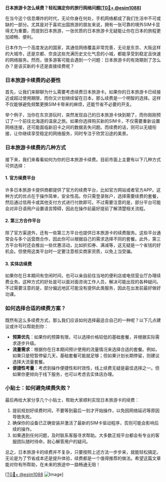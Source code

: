 **日本旅游卡怎么续费？轻松搞定你的旅行网络问题[[TG💪+ @esim1088](https://t.me/s/esim1088)]**

在当今这个信息爆炸的时代，无论你身在何处，手机网络都成了我们生活中不可或缺的一部分。尤其是对于喜欢出国旅游的朋友来说，拥有一张可靠的境外SIM卡显得尤为重要。而提到日本旅游，一张优质的日本旅游卡无疑能让你在日本的旅程更加顺畅、便利。

日本作为一个高度发达的国家，其通信网络覆盖非常完善，无论是东京、大阪这样的大城市，还是京都、奈良这些充满历史文化气息的小城，都能享受到稳定且快速的网络服务。然而，很多游客可能会遇到一个问题：日本旅游卡的有效期到了怎么办？是该买新的卡还是直接续费呢？

### 日本旅游卡续费的必要性

首先，让我们来聊聊为什么需要考虑续费日本旅游卡。如果你的日本旅游卡已经接近或超过使用期限，而你又计划继续留在日本，那么续费是一个明智的选择。这样不仅能够避免频繁更换SIM卡带来的麻烦，还能节省不必要的开支。

举个例子，当你在东京游玩时，突然发现自己的日本旅游卡快到期了，而你刚刚预订了一个前往北海道的温泉之旅。如果你选择购买新的SIM卡，不仅需要重新设置网络连接，还可能面临新旧卡之间的数据丢失问题。而续费的话，则可以无缝衔接，让你继续享受稳定的网络服务，同时专注于欣赏沿途的美景。

### 日本旅游卡续费的几种方式

接下来，我们来看看如何为你的日本旅游卡续费。目前市面上主要有以下几种方式可供选择：

#### 1. 官方续费平台

许多日本旅游卡提供商都提供了官方的续费平台，比如官方网站或者官方APP。这种方式的优点在于操作简单，安全性高。你只需登录账户，选择需要续费的套餐，然后通过信用卡或其他支付方式进行付款即可。不过需要注意的是，部分平台可能会对非日语用户设置语言障碍，因此在操作前最好提前了解清楚相关流程。

#### 2. 第三方合作平台

除了官方渠道外，还有一些第三方平台也提供日本旅游卡的续费服务。这些平台通常会与多个运营商合作，因此你可以根据自己的需求选择不同的套餐。此外，第三方平台有时还会推出一些优惠活动，比如折扣券、满减等，这无疑是一个省钱的好机会。但使用这类平台时一定要注意核实商家资质，以免上当受骗。

#### 3. 实体店续费

如果你在日本期间有空闲时间，也可以亲自前往当地的便利店或电信营业厅办理续费业务。这种方式的好处是可以面对面咨询工作人员，解决可能出现的各种疑问。不过需要注意的是，部分偏远地区可能没有提供此类服务，因此在出发前最好做好功课。

### 如何选择合适的续费方案？

既然有这么多续费方式，那么我们应该如何选择最适合自己的一种呢？以下几点建议或许可以帮助到你：

- **预算优先**：如果你的预算有限，可以选择价格较低的基础套餐，并根据实际需求逐步升级。
- **流量需求**：根据你在日本期间预计使用的流量情况来选择合适的套餐。例如，如果只是短暂停留几天，基础套餐可能就足够；但如果计划长期停留，则建议选择大流量套餐。
- **便捷性考量**：考虑到操作便捷性和时效性，线上续费无疑是最佳选择之一。但如果你更倾向于线下服务，也可以考虑去实体店办理。

### 小贴士：如何避免续费失败？

最后再给大家分享几个小贴士，帮助大家顺利实现日本旅游卡的续费：

1. 提前规划好续费时间，不要等到最后一刻才开始操作，以免因网络延迟等原因导致失败。
2. 确保你的设备已正确安装并激活了最新的SIM卡驱动程序，否则可能会影响后续的操作。
3. 如果遇到任何问题，及时联系客服寻求帮助。大多数正规平台都会有专业的客服团队随时待命，耐心解答用户的疑问。

总之，日本旅游卡的续费并不复杂，只要按照上述方法一步步来，就能轻松搞定。无论是为了节省成本还是提升体验，续费都是一个值得推荐的做法。希望这篇文章能对你有所帮助，在未来的旅途中一路畅通无阻！

[[TG💪+ @esim1088](https://t.me/s/esim1088) ![Image](https://i.postimg.cc/4NQfJmqS/Snipaste-2025-05-13-00-14-12.png)]